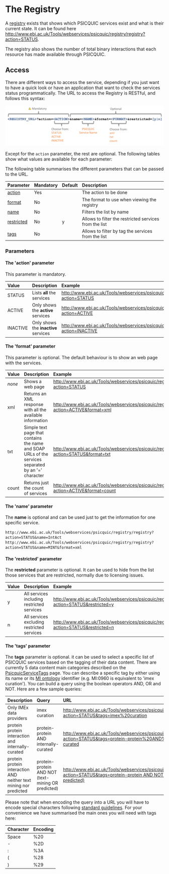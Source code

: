 # The Registry #

A [registry](http://www.ebi.ac.uk/Tools/webservices/psicquic/registry/registry?action=STATUS) exists that shows which PSICQUIC services exist and what is their current state. It can be found here http://www.ebi.ac.uk/Tools/webservices/psicquic/registry/registry?action=STATUS.

The registry also shows the number of total binary interactions that each resource has made available through PSICQUIC.

## Access ##

There are different ways to access the service, depending if you just want to have a quick look or have an application that want to check the services status programmatically. The URL to access the Registry is RESTful, and follows this syntax:

![PSICQUIC registry REST URL](/images/PSICQUIC_REGISTRY_REST_URL-2.png)

Except for the `action` parameter, the rest are optional. The following tables show what values are available for each parameter:

The following table summarises the different parameters that can be passed to the URL.

| **Parameter** | **Mandatory** | **Default** | **Description** |
|:--------------|:--------------|:------------|:----------------|
| [action](#The_'action'_parameter.md) | Yes |  | The action to be done |
| [format](#The_'format'_parameter.md) | No  |  | The format to use when viewing the registry |
| [name](#The_'name'_parameter.md)  | No |  | Filters the list by name |
| [restricted](#The_'restricted'_parameter.md)  | No | y | Allows to filter the restricted services from the list |
| [tags](#The_'tags'_parameter.md)  | No |  | Allows to filter by tag the services from the list |


### Parameters ###

#### The 'action' parameter ####

This parameter is mandatory.

| **Value** | **Description** | **Example** |
|:----------|:----------------|:------------|
| STATUS  | Lists **all** the services  | http://www.ebi.ac.uk/Tools/webservices/psicquic/registry/registry?action=STATUS |
| ACTIVE  | Only shows the **active** services | http://www.ebi.ac.uk/Tools/webservices/psicquic/registry/registry?action=ACTIVE |
| INACTIVE  | Only shows the **inactive** services | http://www.ebi.ac.uk/Tools/webservices/psicquic/registry/registry?action=INACTIVE |

#### The 'format' parameter ####

This parameter is optional. The default behaviour is to show an web page with the services.

| **Value** | **Description** | **Example** |
|:----------|:----------------|:------------|
| _none_  | Shows a web page | http://www.ebi.ac.uk/Tools/webservices/psicquic/registry/registry?action=STATUS |
| xml     | Returns an XML response with all the available information | http://www.ebi.ac.uk/Tools/webservices/psicquic/registry/registry?action=ACTIVE&format=xml |
| txt     | Simple text page that contains the name and SOAP URLs of the services separated by an '=' character | http://www.ebi.ac.uk/Tools/webservices/psicquic/registry/registry?action=STATUS&format=txt |
| count   | Returns just the count of services | http://www.ebi.ac.uk/Tools/webservices/psicquic/registry/registry?action=ACTIVE&format=count |

#### The 'name' parameter ####

The **name** is optional and can be used just to get the information for one specific service.

```
http://www.ebi.ac.uk/Tools/webservices/psicquic/registry/registry?action=STATUS&name=IntAct
http://www.ebi.ac.uk/Tools/webservices/psicquic/registry/registry?action=STATUS&name=MINT&format=xml
```

#### The 'restricted' parameter ####

The **restricted** parameter is optional. It can be used to hide from the list those services that are restricted, normally due to licensing issues.

| **Value** | **Description** | **Example** |
|:----------|:----------------|:------------|
| y  | All services including restricted services  | http://www.ebi.ac.uk/Tools/webservices/psicquic/registry/registry?action=STATUS&restricted=y |
| n  | All services excluding restricted services | http://www.ebi.ac.uk/Tools/webservices/psicquic/registry/registry?action=STATUS&restricted=n |


#### The 'tags' parameter ####

The **tags** parameter is optional. it can be used to select a specific list of PSICQUIC services based on the tagging of their data content. There are currently 5 data content main categories described on the [PsicquicServiceTags](PsicquicServiceTags.md) page. You can describe a specific tag by either using its name or its [MI ontology](http://www.ebi.ac.uk/ontology-lookup/browse.do?ontName=MI) identifier (e.g. MI:0960 is equivalent to 'imex curation'). You can build a query using the boolean operators AND, OR and NOT.
Here are a few sample queries:

| **Description** | **Query** | **URL** |
|:----------------|:----------|:--------|
| Only IMEx data providers | imex curation | http://www.ebi.ac.uk/Tools/webservices/psicquic/registry/registry?action=STATUS&tags=imex%20curation |
|protein protein interaction and internally-curated | protein-protein AND internally-curated | http://www.ebi.ac.uk/Tools/webservices/psicquic/registry/registry?action=STATUS&tags=protein-protein%20AND%20internally-curated |
|protein protein interaction AND neither text mining nor predicted | protein-protein AND NOT (text-mining OR predicted) | [http://www.ebi.ac.uk/Tools/webservices/psicquic/registry/registry?action=STATUS&tags=protein-protein  AND NOT (text-mining OR predicted) ](http://www.ebi.ac.uk/Tools/webservices/psicquic/registry/registry?action=STATUS&tags=protein-protein%20AND%20NOT%28text-mining%20OR%20MI%3A1057%29)|

Please note that when encoding the query into a URL you will have to encode special characters following [standard guidelines](http://www.w3schools.com/tags/ref_urlencode.asp). For your convenience we have summarised the main ones you will need with tags here:

| **Character** | **Encoding** |
|:--------------|:-------------|
| Space | %20 |
| - | %2D |
| : | %3A |
| ( | %28 |
| ) | %29 |
